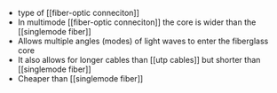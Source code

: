 - type of [[fiber-optic conneciton]]
- In multimode [[fiber-optic conneciton]] the core is wider than the [[singlemode fiber]]
- Allows multiple angles (modes) of light waves to enter the fiberglass core
- It also allows for longer cables than [[utp cables]] but shorter than [[singlemode fiber]]
- Cheaper than [[singlemode fiber]]
